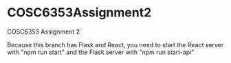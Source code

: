 # COSC6353Assignment2
COSC6353 Assignment 2


Because this branch has Flask and React, you need to start the React server with "npm run start" and the Flask server with "npm run start-api"
